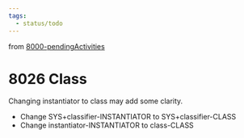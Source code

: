 ```yaml
---
tags:
  - status/todo
---
```

from [8000-pendingActivities](8000-pendingActivities.md)
# 8026 Class
Changing instantiator to class may add some clarity.
- Change SYS+classifier-INSTANTIATOR to SYS+classifier-CLASS
- Change instantiator-INSTANTIATOR to class-CLASS